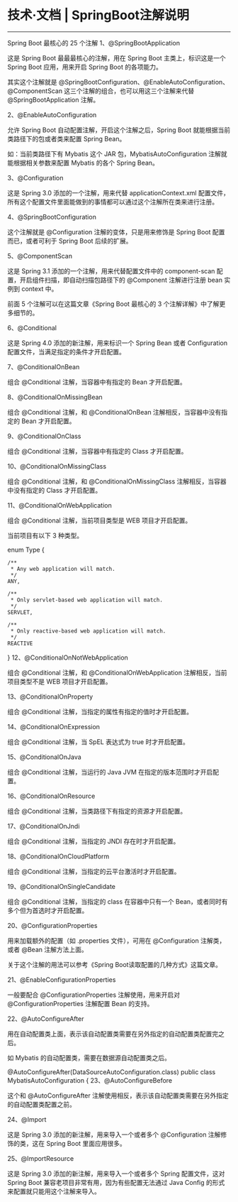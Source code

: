 # 技术·文档 | SpringBoot注解说明
-----------------------------------------------------------------

Spring Boot 最核心的 25 个注解
1、@SpringBootApplication

这是 Spring Boot 最最最核心的注解，用在 Spring Boot 主类上，标识这是一个 Spring Boot 应用，用来开启 Spring Boot 的各项能力。

其实这个注解就是 @SpringBootConfiguration、@EnableAutoConfiguration、@ComponentScan 这三个注解的组合，也可以用这三个注解来代替 @SpringBootApplication 注解。

2、@EnableAutoConfiguration

允许 Spring Boot 自动配置注解，开启这个注解之后，Spring Boot 就能根据当前类路径下的包或者类来配置 Spring Bean。

如：当前类路径下有 Mybatis 这个 JAR 包，MybatisAutoConfiguration 注解就能根据相关参数来配置 Mybatis 的各个 Spring Bean。

3、@Configuration

这是 Spring 3.0 添加的一个注解，用来代替 applicationContext.xml 配置文件，所有这个配置文件里面能做到的事情都可以通过这个注解所在类来进行注册。

4、@SpringBootConfiguration

这个注解就是 @Configuration 注解的变体，只是用来修饰是 Spring Boot 配置而已，或者可利于 Spring Boot 后续的扩展。

5、@ComponentScan

这是 Spring 3.1 添加的一个注解，用来代替配置文件中的 component-scan 配置，开启组件扫描，即自动扫描包路径下的 @Component 注解进行注册 bean 实例到 context 中。

前面 5 个注解可以在这篇文章《Spring Boot 最核心的 3 个注解详解》中了解更多细节的。

6、@Conditional

这是 Spring 4.0 添加的新注解，用来标识一个 Spring Bean 或者  Configuration 配置文件，当满足指定的条件才开启配置。

7、@ConditionalOnBean

组合 @Conditional 注解，当容器中有指定的 Bean 才开启配置。

8、@ConditionalOnMissingBean

组合 @Conditional 注解，和 @ConditionalOnBean 注解相反，当容器中没有指定的 Bean 才开启配置。

9、@ConditionalOnClass

组合 @Conditional 注解，当容器中有指定的 Class 才开启配置。

10、@ConditionalOnMissingClass

组合 @Conditional 注解，和 @ConditionalOnMissingClass 注解相反，当容器中没有指定的 Class 才开启配置。

11、@ConditionalOnWebApplication

组合 @Conditional 注解，当前项目类型是 WEB 项目才开启配置。

当前项目有以下 3 种类型。

enum Type {

    /**
     * Any web application will match.
     */
    ANY,
    
    /**
     * Only servlet-based web application will match.
     */
    SERVLET,
    
    /**
     * Only reactive-based web application will match.
     */
    REACTIVE

}
12、@ConditionalOnNotWebApplication

组合 @Conditional 注解，和 @ConditionalOnWebApplication 注解相反，当前项目类型不是 WEB 项目才开启配置。

13、@ConditionalOnProperty

组合 @Conditional 注解，当指定的属性有指定的值时才开启配置。

14、@ConditionalOnExpression

组合 @Conditional 注解，当 SpEL 表达式为 true 时才开启配置。

15、@ConditionalOnJava

组合 @Conditional 注解，当运行的 Java JVM 在指定的版本范围时才开启配置。

16、@ConditionalOnResource

组合 @Conditional 注解，当类路径下有指定的资源才开启配置。

17、@ConditionalOnJndi

组合 @Conditional 注解，当指定的 JNDI 存在时才开启配置。

18、@ConditionalOnCloudPlatform

组合 @Conditional 注解，当指定的云平台激活时才开启配置。

19、@ConditionalOnSingleCandidate

组合 @Conditional 注解，当指定的 class 在容器中只有一个 Bean，或者同时有多个但为首选时才开启配置。

20、@ConfigurationProperties

用来加载额外的配置（如 .properties 文件），可用在 @Configuration 注解类，或者 @Bean 注解方法上面。

关于这个注解的用法可以参考《Spring Boot读取配置的几种方式》这篇文章。

21、@EnableConfigurationProperties

一般要配合 @ConfigurationProperties 注解使用，用来开启对 @ConfigurationProperties 注解配置 Bean 的支持。

22、@AutoConfigureAfter

用在自动配置类上面，表示该自动配置类需要在另外指定的自动配置类配置完之后。

如 Mybatis 的自动配置类，需要在数据源自动配置类之后。

@AutoConfigureAfter(DataSourceAutoConfiguration.class)
public class MybatisAutoConfiguration {
23、@AutoConfigureBefore

这个和 @AutoConfigureAfter 注解使用相反，表示该自动配置类需要在另外指定的自动配置类配置之前。

24、@Import

这是 Spring 3.0 添加的新注解，用来导入一个或者多个 @Configuration 注解修饰的类，这在 Spring Boot 里面应用很多。

25、@ImportResource

这是 Spring 3.0 添加的新注解，用来导入一个或者多个 Spring  配置文件，这对 Spring Boot 兼容老项目非常有用，因为有些配置无法通过 Java Config 的形式来配置就只能用这个注解来导入。